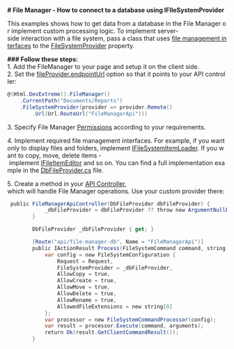 **# File Manager - How to connect to a database using IFIleSystemProvider**

This examples shows how to get data from a database in the File Manager or implement custom processing logic. To implement server-side interaction with a file system, pass a class that uses [file management interfaces](https://docs.devexpress.com/AspNetCore/401686/devextreme-based-controls/concepts/file-management#file-system-provider) to the [FileSystemProvider](https://docs.devexpress.com/AspNetCore/DevExtreme.AspNet.Mvc.FileManagement.FileSystemConfiguration.FileSystemProvider) property. 

**### Follow these steps:**
1. Add the FileManager to your page and setup it on the client side.
2. Set the [fileProvider.endpointUrl](https://js.devexpress.com/DevExtreme/ApiReference/UI_Widgets/dxFileManager/Configuration/#fileProvider) option so that it points to your API controller:
 

```cs 
@(Html.DevExtreme().FileManager()
    .CurrentPath("Documents/Reports")
    .FileSystemProvider(provider => provider.Remote()
        .Url(Url.RouteUrl("FileManagerApi")))

```

3. Specify File Manager [Permissions](https://docs.devexpress.com/AspNetCore/DevExtreme.AspNet.Mvc.Builders.FileManagerBuilder.Permissions(System.Action-DevExtreme.AspNet.Mvc.Builders.FileManagerPermissionsBuilder-)?p=netframework) according to your requirements.

4. Implement required file management interfaces. For example, if you want only to display files and folders, implement [IFileSystemItemLoader](https://docs.devexpress.com/AspNetCore/DevExtreme.AspNet.Mvc.FileManagement.IFileSystemItemLoader). If you want to copy, move, delete items - implement [IFileItemEditor](https://docs.devexpress.com/AspNetCore/DevExtreme.AspNet.Mvc.FileManagement.IFileSystemItemEditor) and so on. You can find a full implementation example in the [DbFileProvider.cs](CS%5CFileManagerDB%5CModels%5CDbFileProvider.cs) file.

5. Create a method in your [API Controller](CS%5CFileManagerDB%5CControllers%5CDatabaseApiController.cs), which will handle File Manager operations. Use your custom provider there:

```cs
 public FileManagerApiController(DbFileProvider dbFileProvider) {
            _dbFileProvider = dbFileProvider ?? throw new ArgumentNullException(nameof(dbFileProvider));
        }

        DbFileProvider _dbFileProvider { get; }

        [Route("api/file-manager-db", Name = "FileManagerApi")]
        public IActionResult Process(FileSystemCommand command, string arguments) {
            var config = new FileSystemConfiguration {
                Request = Request,
                FileSystemProvider = _dbFileProvider,
                AllowCopy = true,
                AllowCreate = true,
                AllowMove = true,
                AllowDelete = true,
                AllowRename = true,
                AllowedFileExtensions = new string[0]
            };
            var processor = new FileSystemCommandProcessor(config);
            var result = processor.Execute(command, arguments);
            return Ok(result.GetClientCommandResult());
        }
```
